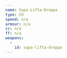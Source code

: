 ```yaml
---
name: Supa-Lifta-Droppa
type: CH
speed: n/a
armour: n/a
cc: n/a
ff: n/a
weapons:
  -
    id: supa-lifta-droppa
---
```

